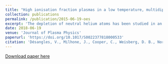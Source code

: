 ```yaml
---
title: "High ionisation fraction plasmas in a low temperature, multidipole cusp plasma"
collection: publications
permalink: /publication/2015-06-19-oes
excerpt: 'The depletion of neutral helium atoms has been studied in an unmagnetised spherical plasma created by DC discharge in a multidipole confinement field. Knowing the neutral density profile is critical to predicting the equilibrium flow of such plasmas. A model of the emissivity due to electron-impact excitation of neutral atoms in the plasma has been derived and used to fit radiance measurements of several neutral transitions to extract the radial profile of neutral density for plasmas of varying temperature and density. We report a depletion of the core neutral density varying between negligible levels to 80 % of the edge neutral density depending on the input power and fuelling. The corresponding ionisation fraction varies between 30–80 % in the plasma core. A simple neutral diffusion model is sufficient to describe the shape of neutral density profile implied by the radiance measurements. We have used the measurements to include a drag force due to neutral charge-exchange collisions in simulations of driven plasma flow. The simulation predicts a better fit to Mach probe flow measurements when this neutral drag is accounted for. This work shows that accounting for a realistic neutral profile is important to predict the plasma flow geometry and its magnetohydrodynamics (MHD) stability.'
date: 2018-06-19
venue: 'Journal of Plasma Physics'
paperurl: 'https://doi.org/10.1017/S0022377818000533'
citation: 'Désangles, V., Milhone, J., Cooper, C., Weisberg, D. B., Nornberg, M. D., & Forest, C. B. (2018). High ionisation fraction plasmas in a low temperature, multidipole cusp plasma. Journal of Plasma Physics, 84(3), 905840312. https://doi.org/10.1017/S0022377818000533'
---
```


[Download paper here](https://doi.org/10.1017/S0022377818000533)

